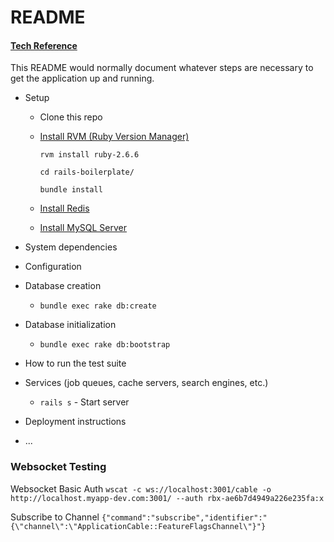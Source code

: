 # README

#### [Tech Reference](https://www.freecodecamp.org/news/have-an-idea-want-to-build-a-product-from-scratch-heres-a-checklist-of-things-you-should-go-through-in-your-backend-software-architecture/)

This README would normally document whatever steps are necessary to get the
application up and running.

* Setup
    - Clone this repo

    - [Install RVM (Ruby Version Manager)](https://rvm.io/rvm/install)

        `rvm install ruby-2.6.6`

        `cd rails-boilerplate/`

        `bundle install`

    - [Install Redis](https://gist.github.com/tomysmile/1b8a321e7c58499ef9f9441b2faa0aa8)
    - [Install MySQL Server](https://gist.github.com/operatino/392614486ce4421063b9dece4dfe6c21)

* System dependencies

* Configuration

* Database creation
    * `bundle exec rake db:create`
* Database initialization
    * `bundle exec rake db:bootstrap`

* How to run the test suite

* Services (job queues, cache servers, search engines, etc.)
    * `rails s` - Start server

* Deployment instructions

* ...


### Websocket Testing
Websocket Basic Auth
`wscat -c ws://localhost:3001/cable -o http://localhost.myapp-dev.com:3001/ --auth rbx-ae6b7d4949a226e235fa:x`

Subscribe to Channel
`{"command":"subscribe","identifier":"{\"channel\":\"ApplicationCable::FeatureFlagsChannel\"}"}`
